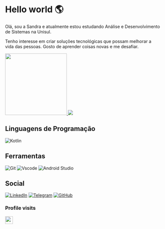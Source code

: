 # Hello world 🌎

Olá, sou a Sandra e atualmente estou estudando Análise e Desenvolvimento de Sistemas na Unisul.

Tenho interesse em criar soluções tecnológicas que possam melhorar a vida das pessoas.
Gosto de aprender coisas novas e me desafiar. 

<a href="https://github.com/sandraiglikowski/github-readme-stats">
  <img height=200 aling="center" src="https://github-readme-stats.vercel.app/api?username=sandraiglikowski&theme=transparent"/>
  </a>
<a href="https://github.com/sandraiglikowski/github-readme-stats">
  <img heigh=200 aling="center" src="https://github-readme-stats.vercel.app/api/top-langs/?username=sandraiglikowski&hide_progress=true&theme=transparent"/>
</a>

## Linguagens de Programação
![Kotlin](https://img.shields.io/badge/Kotlin-0095D5?&style=for-the-badge&logo=kotlin&logoColor=white)

## Ferramentas
![Git](https://img.shields.io/badge/GIT-E44C30?style=for-the-badge&logo=git&logoColor=white)
![Vscode](https://img.shields.io/badge/Vscode-007ACC?style=for-the-badge&logo=visual-studio-code&logoColor=white)
![Android Studio](https://img.shields.io/badge/Android%20Studio-3DDC84.svg?style=for-the-badge&logo=android-studio&logoColor=white)


## Social
[![LinkedIn](https://img.shields.io/badge/LinkedIn-0077B5?style=for-the-badge&logo=linkedin&logoColor=white)](https://www.linkedin.com/in/sandraiglikowski/)
[![Telegram](https://img.shields.io/badge/Telegram-000?style=for-the-badge&logo=telegram&logoColor=2CA5E0)](https://t.me/iglisan)
[![GitHub](https://img.shields.io/badge/github-%23121011.svg?style=for-the-badge&logo=github&logoColor=white)](https://github.com/sandraiglikowski)



### Profile visits
<p align="left"> 
   <img height="25px" src="https://profile-counter.glitch.me/sandraiglikowski/count.svg" />
</p>

